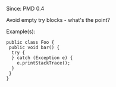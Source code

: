 Since: PMD 0.4

Avoid empty try blocks - what's the point?

Example(s):
```
public class Foo {
 public void bar() {
  try {
  } catch (Exception e) {
    e.printStackTrace();
  }
 }
}
```
